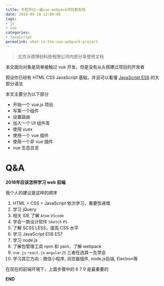 ```yaml
---
title: 手把手过一遍vue-webpack项目都有啥
date: 2018-04-19 12:00:00
tags:
- js
- vue
categories:
- JavaScript
permalink: what-in-the-vue-webpack-project
---
```


> 北京沃德博创科技有限公司内部分享使用文档

本文面向对象是简单接触过 vue 开发，但是没有从头搭建过项目的开发者

假设你已经有 HTML CSS JavaScript 基础，并且可以看懂 [JavaScript ES6](http://es6.ruanyifeng.com/) 的大部分语法

本文主要分为以下部分

* 开始一个 vue.js 项目
* 写第一个组件
* 设置路由
* 加入一个 UI 组件库
* 使用 vuex
* 使用一个 vue 插件
* 使用一个非 vue 插件
* vue 生态总览

# Q&A

**2018年应该怎样学习 web 前端**

我个人的建议是这样的顺序

1. HTML > CSS > JavaScript 依次学习，重要性递增
2. 学习 jQuery
3. 相关 IDE 了解 `Atom` `VScode`
4. 学会一款设计软件 `Sketch` `PS`
5. 了解 SCSS LESS，提高 CSS 水平
6. 学习 JavaScript ES6 ES7
7. 学习 node.js
8. 了解包管理工具 npm 和 yarn，了解 webpack
9. `vue.js` `react.js` `angularJS` 三者任选其一先学会
10. 学习其它方向：微信小程序, 浏览器插件, node.js后端, Electron等

在现在的前端环境下，上面步骤中的 6 7 9 是最重要的

**END**

